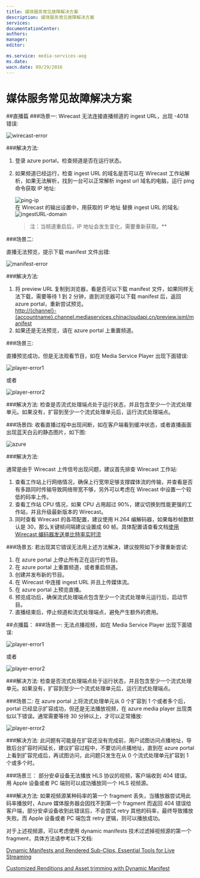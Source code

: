 ```yaml
---
title: 媒体服务常见故障解决方案
description: 媒体服务常见故障解决方案
services: 
documentationCenter: 
authors: 
manager: 
editor: 

ms.service: media-services-aog
ms.date: 
wacn.date: 09/29/2016
---
```


# 媒体服务常见故障解决方案

##直播篇
###场景一: 
Wirecast 无法连接直播频道的 ingest URL，出现 -4018 错误:

![wirecast-error](./media/aog-media-services-troubleshoot-faq/wirecast-error.png "Wirecast-4018 错误提示")

###解决方法:

1. 登录 azure portal，检查频道是否在运行状态。
2. 如果频道已经运行，检查 ingest URL 的域名是否可以在 Wirecast 工作站解析，如果无法解析，找到一台可以正常解析 ingest url 域名的电脑，运行 ping 命令获取 IP 地址:

    ![ping-ip](./media/aog-media-services-troubleshoot-faq/ping-ip.png "通过 ping 获取 IP 地址")  
 在 Wirecast 的输出设置中，用获取的 IP 地址 替换 ingest URL 的域名:  
 ![ingestURL-domain](./media/aog-media-services-troubleshoot-faq/ingestURL-domain.png "IP 地址替换 ingest URL 域名")

    >注：当频道重启后，IP 地址会发生变化，需要重新获取。**

###场景二: 

直播无法预览，提示下载 manifest 文件出错: 

![manifest-error](./media/aog-media-services-troubleshoot-faq/manifest-error.png "下载 manifest 文件出错提示")

###解决方法:

1. 将 preview URL 复制到浏览器，看是否可以下载 manifest 文件，如果同样无法下载，需要等待 1 到 2 分钟，直到浏览器可以下载 manifest 后，返回 azure portal，重新尝试预览。  
[http://{channel}-{accountname}.channel.mediaservices.chinacloudapi.cn/preview.isml/manifest](http://{channel}-{accountname}.channel.mediaservices.chinacloudapi.cn/preview.isml/manifest)
2. 如果还是无法预览，请在 azure portal 上重置频道。

###场景三:

直播预览成功，但是无法观看节目，如在 Media Service Player 出现下面错误:

![player-error1](./media/aog-media-services-troubleshoot-faq/player-error1.png "MeidaServicePalyer 出现 0x30200000 错误")

  或者

![player-error2](./media/aog-media-services-troubleshoot-faq/player-error2.png "MeidaServicePalyer 出现 0x30200193 错误")

###解决方法:
检查是否流式处理端点处于运行状态，并且包含至少一个流式处理单元。如果没有，扩容到至少一个流式处理单元后，运行流式处理端点。

###场景四: 
收看直播过程中出现间断，如在客户端看到缓冲状态，或者直播画面出现蓝天白云的静态图片，如下图:

![azure](./media/aog-media-services-troubleshoot-faq/azure.png "azure")

###解决方法:

通常是由于 Wirecast 上传信号出现问题，建议首先排查 Wirecast 工作站:  

1. 查看工作站上行网络情况，确保上行宽带足够支撑媒体流的传输，并查看是否有多路同时传输导致网络带宽不够，另外可以考虑在 Wirecast 中设置一个较低的码率上传。
2. 查看工作站 CPU 情况，如果 CPU 占用超过 90%，建议切换到性能更强的工作站，并且升级最新版本的 Wirecast。
3. 同时查看 Wirecast 的各项配置，建议使用 H.264 编解码器，如果每秒帧数默认是 30，那么关键帧间隔建议设置成 60 帧。具体配置请查看文档[使用 Wirecast 编码器发送单比特率实时流](./media-services/media-services-configure-wirecast-live-encoder.md)

###场景五:
若出现其它错误无法用上述方法解决，建议按照如下步骤重新尝试:

1. 在 azure portal 上停止所有正在运行的节目。
2. 在 azure portal 上重置频道，或者重启频道。
3. 创建并发布新的节目。
4. 在 Wirecast 中连接 ingest URL 并且上传媒体流。
5. 在 azure portal 上预览直播。
6. 预览成功后，确保流式处理端点包含至少一个流式处理单元运行后，启动节目。
7. 直播结束后，停止频道和流式处理端点，避免产生额外的费用。

##点播篇：
###场景一:
无法点播视频，如在 Media Service Player 出现下面错误:

![player-error1](./media/aog-media-services-troubleshoot-faq/player-error1.png "MeidaServicePalyer 出现 0x30200000 错误")

  或者

![player-error2](./media/aog-media-services-troubleshoot-faq/player-error2.png "MeidaServicePalyer 出现 0x30200193 错误")

###解决方法:
检查是否流式处理端点处于运行状态，并且包含至少一个流式处理单元。如果没有，扩容到至少一个流式处理单元后，运行流式处理端点。

###场景二:
在 azure portal 上将流式处理单元从 0 个扩容到 1 个或者多个后，portal 已经显示扩容成功，但还是无法播放视频，在 azure media player 出现类似以下错误。通常需要等待 30 分钟以上，才可以正常播放:

![player-error2](./media/aog-media-services-troubleshoot-faq/player-error2.png "MeidaServicePalyer 出现 0x30200193 错误")

###解决方法:
此问题有可能是在扩容还没有完成前，用户试图访问点播地址，导致后台扩容时间延长，建议扩容过程中，不要访问点播地址，直到在 azure portal 上看到扩容完成后，再试图访问，此问题只发生在从 0 个流式处理单元扩容到 1 个或多个时。

###场景三：
部分安卓设备无法播放 HLS 协议的视频，客户端收到 404 错误。用 Apple 设备或者 PC 端则可以成功播放同一个 HLS 视频源。

###解决方法:
如果视频源某种码率的第一个 fragment 丢失，当播放器尝试用此码率播放时，Azure 媒体服务器会因找不到第一个 fragment 而返回 404 错误给客户端，部分安卓设备收到此错误后，不会尝试 retry 其他的码率，最终导致播放失败。而 Apple 设备或者 PC 端包含 retry 逻辑，则可以播放成功。

对于上述视频源，可以考虑使用 dynamic manifests 技术过滤掉视频源的第一个 fragment，具体方法请参考以下文档:

[Dynamic Manifests and Rendered Sub-Clips, Essential Tools for Live Streaming](https://azure.microsoft.com/en-us/blog/dynamic-manifests-and-rendered-sub-clips/)

[Customized Renditions and Asset trimming with Dynamic Manifest](https://azure.microsoft.com/en-us/blog/dynamic-manifest/)

